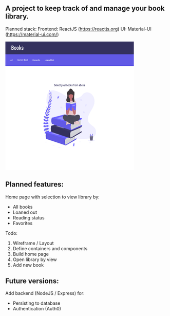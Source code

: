 ## A project to keep track of and manage your book library.

Planned stack:
Frontend: ReactJS (https://reactjs.org)
UI: Material-UI (https://material-ui.com/)

<img src="./mockups/DefaultView.png" width='400' height='400'>

## Planned features:

Home page with selection to view library by:

- All books
- Loaned out
- Reading status
- Favorites

Todo:

1. Wireframe / Layout
2. Define containers and components
3. Build home page
4. Open library by view
5. Add new book

## Future versions:

Add backend (NodeJS / Express) for:

- Persisting to database
- Authentication (Auth0)
